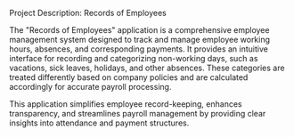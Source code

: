 Project Description: Records of Employees

The "Records of Employees" application is a comprehensive employee management system designed to track and manage employee working hours, absences, and corresponding payments. It provides an intuitive interface for recording and categorizing non-working days, such as vacations, sick leaves, holidays, and other absences. These categories are treated differently based on company policies and are calculated accordingly for accurate payroll processing.

This application simplifies employee record-keeping, enhances transparency, and streamlines payroll management by providing clear insights into attendance and payment structures.

